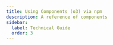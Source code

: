 ```yaml
---
title: Using Components (o3) via npm
description: A reference of components
sidebar:
  label: Technical Guide
  order: 3
---
```

